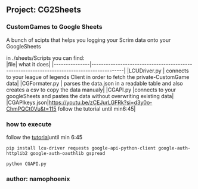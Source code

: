 ## Project: CG2Sheets
### CustomGames to Google Sheets 
A bunch of scipts that helps you logging your Scrim data onto your GoogleSheets

in ./sheets/Scripts you can find: <br>
|file| what it does|
|---------------|-------------------------------------------------------------------------------------------|
|LCUDriver.py  | connects to your league of legends Client in order to fetch the private-CustomGame data|
|CGFormater.py | parses the data.json in a readable table and also creates a csv to copy the data manualy|
|CGAPI.py      |connects to your googleSheets and pastes the data without overwriting existing data|
|CGAPIkeys.json|https://youtu.be/zCEJurLGFRk?si=d3y0o-ChmPQCt0Vu&t=115 follow the tutorial until min6:45|
### how to execute 
follow the [tutorial](https://youtu.be/zCEJurLGFRk?si=d3y0o-ChmPQCt0Vu&t=115)until min 6:45
```
pip install lcu-driver requests google-api-python-client google-auth-httplib2 google-auth-oauthlib gspread
```
```
python CGAPI.py
```


### author: namophoenix
